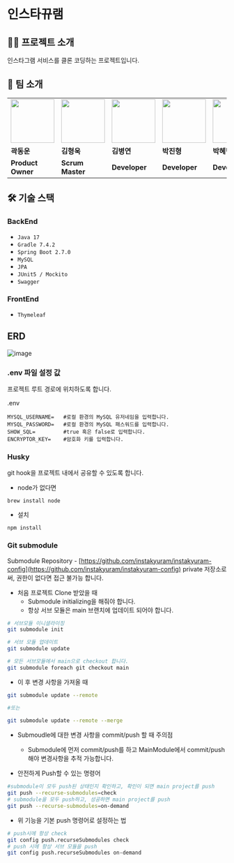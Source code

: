 # 인스타뀨램

##  🤲🏻 프로젝트 소개

인스타그램 서비스를 클론 코딩하는 프로젝트입니다.

## 👬 팀 소개

<table>
  <tr>
    <td>
        <a href="https://github.com/midasWorld">
            <img src="https://avatars.githubusercontent.com/u/93169519?v=4" width="100px" />
        </a>
    </td>
    <td>
        <a href="https://github.com/HyoungUkJJang">
            <img src="https://avatars.githubusercontent.com/u/50834204?v=4" width="100px" />
        </a>
    </td>
    <td>
        <a href="https://github.com/whyWhale">
            <img src="https://avatars.githubusercontent.com/u/67587446?v=4" width="100px" />
        </a>
    </td>
    <td>
        <a href="https://github.com/pjh612">
            <img src="https://avatars.githubusercontent.com/u/62292492?v=4" width="100px" />
        </a>
    </td>
    <td>
        <a href="https://github.com/HYEBPARK">
            <img src="https://avatars.githubusercontent.com/u/35947674?v=4" width="100px" />
        </a>
    </td>
  </tr>
  <tr>
    <td><b>곽동운</b></td>
    <td><b>김형욱</b></td>
    <td><b>김병연</b></td>
    <td><b>박진형</b></td>
    <td><b>박혜빈</b></td>
  </tr>
  <tr>
    <td><b>Product Owner</b></td>
    <td><b>Scrum Master</b></td>
    <td><b>Developer</b></td>
    <td><b>Developer</b></td>
    <td><b>Developer</b></td>
  </tr>
</table>

## 🛠 기술 스택

### BackEnd
- `Java 17`
- `Gradle 7.4.2`
- `Spring Boot 2.7.0`
- `MySQL`
- `JPA`
- `JUnit5 / Mockito`
- `Swagger`

### FrontEnd
- `Thymeleaf`

## ERD

![image](https://user-images.githubusercontent.com/50834204/174832512-4f3741d7-8728-4135-85a0-22714ac2917a.png)

### .env 파일 설정 값
프로젝트 루트 경로에 위치하도록 합니다.

.env
```
MYSQL_USERNAME=   #로컬 환경의 MySQL 유저네임을 입력합니다.
MYSQL_PASSWORD=   #로컬 환경의 MySQL 패스워드를 입력합니다.
SHOW_SQL=         #true 혹은 false로 입력합니다.
ENCRYPTOR_KEY=    #암호화 키를 입력합니다.
```

### Husky
git hook을 프로젝트 내에서 공유할 수 있도록 합니다.

- node가 없다면
```
brew install node
```

- 설치 
```
npm install
```

### Git submodule
Submodule Repository - [https://github.com/instakyuram/instakyuram-config](https://github.com/instakyuram/instakyuram-config)
private 저장소로써, 권한이 없다면 접근 불가능 합니다.

- 처음 프로젝트 Clone 받았을 때
  - Submodule initializing을 해줘야 합니다.
  - 항상 서브 모듈은 main 브랜치에 업데이트 되어야 합니다.
```bash
# 서브모듈 이니셜라이징
git submodule init

# 서브 모듈 업데이트
git submodule update

# 모든 서브모듈에서 main으로 checkout 합니다.
git submodule foreach git checkout main
```

- 이 후 변경 사항을 가져올 때
```bash
git submodule update --remote

#또는
 
git submodule update --remote --merge
```

- Submoudle에 대한 변경 사항을 commit/push 할 때 주의점
  - Submodule에 먼저 commit/push를 하고 MainModule에서 commit/push해야 변경사항을 추적 가능합니다.

- 안전하게 Push할 수 있는 명령어
```bash
#submodule이 모두 push된 상태인지 확인하고, 확인이 되면 main project를 push
git push --recurse-submodules=check
# submodule을 모두 push하고, 성공하면 main project를 push
git push --recurse-submodules=on-demand 
```

- 위 기능을 기본 push 명령어로 설정하는 법
```bash
# push시에 항상 check
git config push.recurseSubmodules check
# push 시에 항상 서브 모듈을 push
git config push.recurseSubmodules on-demand
```